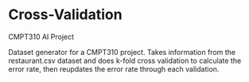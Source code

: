 # Cross-Validation
CMPT310 AI Project 

Dataset generator for a CMPT310 project. Takes information from the restaurant.csv dataset and does k-fold cross validation to calculate the error rate, then reupdates the error rate through each validation. 
